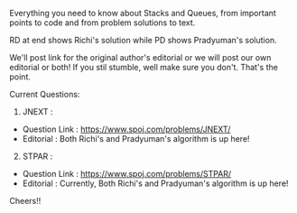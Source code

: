 
Everything you need to know about Stacks and Queues, from important points to code and from problem solutions to text.

RD at end shows Richi's solution while PD shows Pradyuman's solution.

We'll post link for the original author's editorial or we will post our own editorial or both!
If you stil stumble, well make sure you don't. That's the point. 

Current Questions: 
 1. JNEXT :
 - Question Link : https://www.spoj.com/problems/JNEXT/
 - Editorial : Both Richi's and Pradyuman's algorithm is up here! 
 2. STPAR :
 - Question Link : https://www.spoj.com/problems/STPAR/
 - Editorial : Currently, Both Richi's and Pradyuman's algorithm is up here!

Cheers!! 
